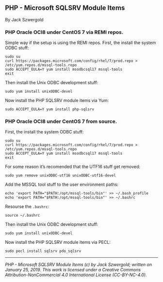 ## PHP - Microsoft SQLSRV Module Items

By Jack Szwergold

### PHP Oracle OCI8 under CentOS 7 via REMI repos.

Simple way if the setup is using the REMI repos. First, the install the system ODBC stuff:

	sudo su
	curl https://packages.microsoft.com/config/rhel/7/prod.repo > /etc/yum.repos.d/mssql-tools.repo
	sudo ACCEPT_EULA=Y yum install msodbcsql17 mssql-tools
	exit

Then install the Unix ODBC development stuff:

	sudo yum install unixODBC-devel

Now install the PHP SQLSRV module items via Yum:

	sudo ACCEPT_EULA=Y yum install php-sqlsrv

### PHP Oracle OCI8 under CentOS 7 from source.

First, the install the system ODBC stuff:

	sudo su
	curl https://packages.microsoft.com/config/rhel/7/prod.repo > /etc/yum.repos.d/mssql-tools.repo
	sudo ACCEPT_EULA=Y yum install msodbcsql17 mssql-tools
	exit

For some reason it’s recomended that the UTF16 stuff get removed:

	sudo yum remove unixODBC-utf16 unixODBC-utf16-devel

Add the MSSQL tool stuff to the user environment paths:

	echo 'export PATH="$PATH:/opt/mssql-tools/bin"' >> ~/.bash_profile
	echo 'export PATH="$PATH:/opt/mssql-tools/bin"' >> ~/.bashrc

Resourse the `.bashrc`:

	source ~/.bashrc

Then install the Unix ODBC development stuff:

	sudo yum install unixODBC-devel

Now install the PHP SQLSRV module items via PECL:

	sudo pecl install sqlsrv pdo_sqlsrv

***

*PHP - Microsoft SQLSRV Module Items (c) by Jack Szwergold; written on January 25, 2019. This work is licensed under a Creative Commons Attribution-NonCommercial 4.0 International License (CC-BY-NC-4.0).*